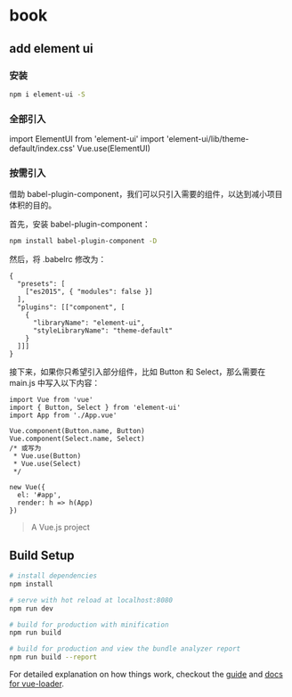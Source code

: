 # book

## add element ui

### 安装

``` bash
npm i element-ui -S
```

### 全部引入

import ElementUI from 'element-ui'
import 'element-ui/lib/theme-default/index.css'
Vue.use(ElementUI)

### 按需引入

借助 babel-plugin-component，我们可以只引入需要的组件，以达到减小项目体积的目的。

首先，安装 babel-plugin-component：
``` bash
npm install babel-plugin-component -D
```
然后，将 .babelrc 修改为：
```
{
  "presets": [
    ["es2015", { "modules": false }]
  ],
  "plugins": [["component", [
    {
      "libraryName": "element-ui",
      "styleLibraryName": "theme-default"
    }
  ]]]
}
```
接下来，如果你只希望引入部分组件，比如 Button 和 Select，那么需要在 main.js 中写入以下内容：
```
import Vue from 'vue'
import { Button, Select } from 'element-ui'
import App from './App.vue'

Vue.component(Button.name, Button)
Vue.component(Select.name, Select)
/* 或写为
 * Vue.use(Button)
 * Vue.use(Select)
 */

new Vue({
  el: '#app',
  render: h => h(App)
})
```



> A Vue.js project

## Build Setup

``` bash
# install dependencies
npm install

# serve with hot reload at localhost:8080
npm run dev

# build for production with minification
npm run build

# build for production and view the bundle analyzer report
npm run build --report
```

For detailed explanation on how things work, checkout the [guide](http://vuejs-templates.github.io/webpack/) and [docs for vue-loader](http://vuejs.github.io/vue-loader).
